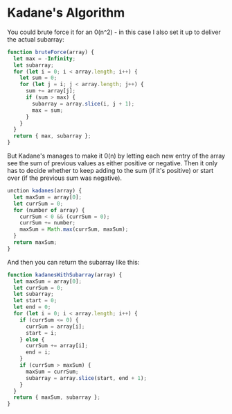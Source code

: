 # Kadane's Algorithm

You could brute force it for an 0(n^2) - in this case I also set it up to deliver the actual subarray:

```js
function bruteForce(array) {
  let max = -Infinity;
  let subarray;
  for (let i = 0; i < array.length; i++) {
    let sum = 0;
    for (let j = i; j < array.length; j++) {
      sum += array[j];
      if (sum > max) {
        subarray = array.slice(i, j + 1);
        max = sum;
      }
    }
  }
  return { max, subarray };
}
```

But Kadane's manages to make it 0(n) by letting each new entry of the array see the sum of previous values as either positive or negative. Then it only has to decide whether to keep adding to the sum (if it's positive) or start over (if the previous sum was negative).

```js
unction kadanes(array) {
  let maxSum = array[0];
  let currSum = 0;
  for (number of array) {
    currSum < 0 && (currSum = 0);
    currSum += number;
    maxSum = Math.max(currSum, maxSum);
  }
  return maxSum;
}
```

And then you can return the subarray like this:

```js
function kadanesWithSubarray(array) {
  let maxSum = array[0];
  let currSum = 0;
  let subarray;
  let start = 0;
  let end = 0;
  for (let i = 0; i < array.length; i++) {
    if (currSum <= 0) {
      currSum = array[i];
      start = i;
    } else {
      currSum += array[i];
      end = i;
    }
    if (currSum > maxSum) {
      maxSum = currSum;
      subarray = array.slice(start, end + 1);
    }
  }
  return { maxSum, subarray };
}
```
